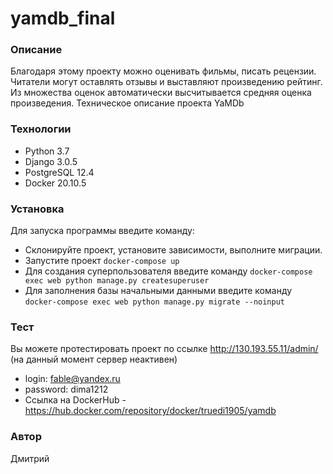 # yamdb_final
### Описание
Благодаря этому проекту можно оценивать фильмы, писать рецензии.
Читатели могут оставлять отзывы и выставляют произведению рейтинг. Из множества оценок автоматически высчитывается средняя оценка произведения. Техническое описание проекта YaMDb

### Технологии
- Python 3.7
- Django 3.0.5
- PostgreSQL 12.4
- Docker 20.10.5
### Установка
Для запуска программы введите команду:
- Склонируйте проект, установите зависимости, выполните миграции.
- Запустите проект ``` docker-compose up ```
- Для создания суперпользователя введите команду ``` docker-compose exec web python manage.py createsuperuser ```
- Для заполнения базы начальными данными введите команду ``` docker-compose exec web python manage.py migrate --noinput ```
### Тест
Вы можете протестировать проект по ссылке http://130.193.55.11/admin/ (на данный момент сервер неактивен)
- login: fable@yandex.ru
- password: dima1212
- Ссылка на DockerHub - https://hub.docker.com/repository/docker/truedi1905/yamdb
### Автор
Дмитрий
